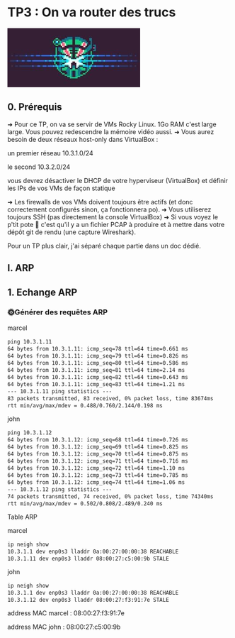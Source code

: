 # TP3 : On va router des trucs

![Alt text](image.png)

## 0. Prérequis

➜ Pour ce TP, on va se servir de VMs Rocky Linux. 1Go RAM c'est large large. Vous pouvez redescendre la mémoire vidéo aussi.
➜ Vous aurez besoin de deux réseaux host-only dans VirtualBox :

un premier réseau 10.3.1.0/24

le second 10.3.2.0/24

vous devrez désactiver le DHCP de votre hyperviseur (VirtualBox) et définir les IPs de vos VMs de façon statique

➜ Les firewalls de vos VMs doivent toujours être actifs (et donc correctement configurés sinon, ça fonctionnera po).
➜ Vous utiliserez toujours SSH (pas directement la console VirtualBox)
➜ Si vous voyez le p'tit pote 🦈 c'est qu'il y a un fichier PCAP à produire et à mettre dans votre dépôt git de rendu (une capture Wireshark).

Pour un TP plus clair, j'ai séparé chaque partie dans un doc dédié.

## I. ARP

## 1. Echange ARP

### 🌞Générer des requêtes ARP

marcel 
```
ping 10.3.1.11
64 bytes from 10.3.1.11: icmp_seq=78 ttl=64 time=0.661 ms
64 bytes from 10.3.1.11: icmp_seq=79 ttl=64 time=0.826 ms
64 bytes from 10.3.1.11: icmp_seq=80 ttl=64 time=0.586 ms
64 bytes from 10.3.1.11: icmp_seq=81 ttl=64 time=2.14 ms
64 bytes from 10.3.1.11: icmp_seq=82 ttl=64 time=0.643 ms
64 bytes from 10.3.1.11: icmp_seq=83 ttl=64 time=1.21 ms
--- 10.3.1.11 ping statistics ---
83 packets transmitted, 83 received, 0% packet loss, time 83674ms
rtt min/avg/max/mdev = 0.488/0.760/2.144/0.198 ms
```

john
```
ping 10.3.1.12
64 bytes from 10.3.1.12: icmp_seq=68 ttl=64 time=0.726 ms
64 bytes from 10.3.1.12: icmp_seq=69 ttl=64 time=0.825 ms
64 bytes from 10.3.1.12: icmp_seq=70 ttl=64 time=0.875 ms
64 bytes from 10.3.1.12: icmp_seq=71 ttl=64 time=0.716 ms
64 bytes from 10.3.1.12: icmp_seq=72 ttl=64 time=1.10 ms
64 bytes from 10.3.1.12: icmp_seq=73 ttl=64 time=0.785 ms
64 bytes from 10.3.1.12: icmp_seq=74 ttl=64 time=1.06 ms
--- 10.3.1.12 ping statistics ---
74 packets transmitted, 74 received, 0% packet loss, time 74340ms
rtt min/avg/max/mdev = 0.502/0.808/2.489/0.240 ms
```
Table ARP

marcel
```
ip neigh show
10.3.1.1 dev enp0s3 lladdr 0a:00:27:00:00:38 REACHABLE
10.3.1.11 dev enp0s3 lladdr 08:00:27:c5:00:9b STALE
```
john
```
ip neigh show
10.3.1.1 dev enp0s3 lladdr 0a:00:27:00:00:38 REACHABLE
10.3.1.12 dev enp0s3 lladdr 08:00:27:f3:91:7e STALE
```
address MAC marcel : 08:00:27:f3:91:7e

address MAC john : 08:00:27:c5:00:9b

